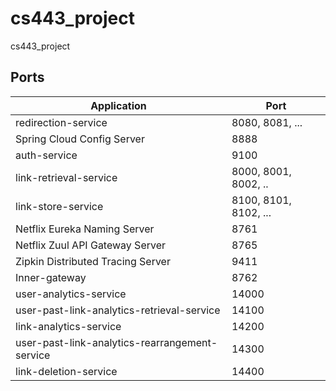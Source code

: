 # cs443_project
cs443_project 


## Ports

|     Application       |     Port          |
| ------------- | ------------- |
| redirection-service | 8080, 8081, ... |
| Spring Cloud Config Server | 8888 |
|auth-service  | 9100 |
|link-retrieval-service| 8000, 8001, 8002, ..  |
|link-store-service | 8100, 8101, 8102, ... |
| Netflix Eureka Naming Server | 8761 |
| Netflix Zuul API Gateway Server | 8765 |
| Zipkin Distributed Tracing Server | 9411 |
| Inner-gateway | 8762 |
| user-analytics-service | 14000 |
|user-past-link-analytics-retrieval-service| 14100 |
|link-analytics-service| 14200 |
|user-past-link-analytics-rearrangement-service| 14300 |
|link-deletion-service| 14400 |




